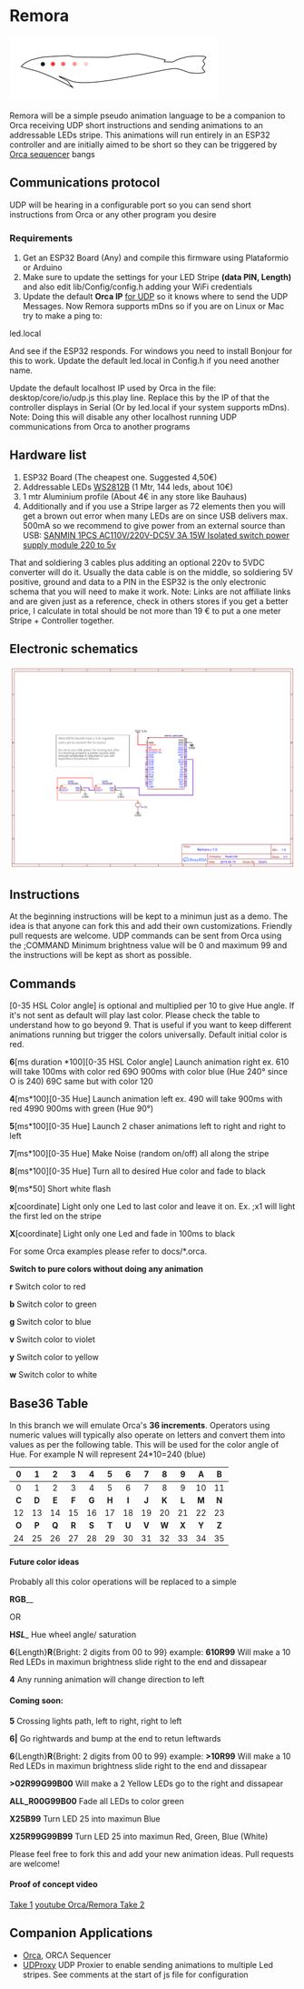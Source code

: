 # Remora

![Remora Logo](/extras/img/remora-370.png)

Remora will be a simple pseudo animation language to be a companion to Orca receiving UDP short instructions and sending animations to an addressable LEDs stripe.
This animations will run entirely in an ESP32 controller and are initially aimed to be short so they can be triggered by [Orca sequencer](https://github.com/hundredrabbits/Orca) bangs

## Communications protocol

UDP will be hearing in a configurable port so you can send short instructions from Orca or any other program you desire

### Requirements

1. Get an ESP32 Board (Any) and compile this firmware using Plataformio or Arduino
2. Make sure to update the settings for your LED Stripe **(data PIN, Length)** and also edit lib/Config/config.h adding your WiFi credentials
3. Update the default **Orca IP** [for UDP](https://github.com/hundredrabbits/Orca/issues/135) so it knows where to send the UDP Messages. Now Remora supports mDns so if you are on Linux or Mac try to make a ping to: 

led.local

And see if the ESP32 responds. For windows you need to install Bonjour for this to work. Update the default led.local in Config.h if you need another name.

Update the default localhost IP used by Orca in the file:
desktop/core/io/udp.js this.play line. Replace this by the IP of that the controller displays in Serial (Or by led.local if your system supports mDns).
Note: Doing this will disable any other localhost running UDP communications from Orca to another programs

## Hardware list

1. ESP32 Board (The cheapest one. Suggested 4,50€)
2. Addressable LEDs [WS2812B](https://www.aliexpress.com/item/Individually-Addressable-RGB-LED-Strip-Light-WS2812B-SK6812-LED-Stripe-DC-5V-5050-Waterproof-Diode-Flexible/32864337987.html) (1 Mtr, 144 leds, about 10€)
3. 1 mtr Aluminium profile (About 4€ in any store like Bauhaus)
4. Additionally and if you use a Stripe larger as 72 elements then you will get a brown out error when many LEDs are on since USB delivers max. 500mA so we recommend to give power from an external source than USB:
   [SANMIN 1PCS AC110V/220V-DC5V 3A 15W Isolated switch power supply module 220 to 5v](https://www.aliexpress.com/item/SANMIN-1PCS-AC110V-220V-DC5V-3A-15W-Isolated-switch-power-supply-module-220-to-5v-black/32842935108.html)
  
That and soldiering 3 cables plus additing an optional 220v to 5VDC converter will do it. Usually the data cable is on the middle, so soldiering 5V positive, ground and data to a PIN in the ESP32 is the only electronic schema that you will need to make it work. 
Note: Links are not affiliate links and are given just as a reference, check in others stores if you get a better price, I calculate in total should be not more than 19 € to put a one meter Stripe + Controller together.

## Electronic schematics

![Schematics](/docs/Schematic_Remora.svg)

## Instructions

At the beginning instructions will be kept to a minimun just as a demo. The idea is that anyone can fork this and add their own customizations. Friendly pull requests are welcome. 
UDP commands can be sent from Orca using the ;COMMAND
Minimum brightness value will be 0 and maximum 99 and the instructions will be kept as short as possible.


## Commands

[0-35 HSL Color angle] is optional and multiplied per 10 to give Hue angle. If it's not sent as default will play last color. Please check the table to understand how to go beyond 9. That is useful if you want to keep different animations running but trigger the colors universally. Default initial color is red.

**6**[ms duration *100][0-35 HSL Color angle] Launch animation right ex. 
610 will take 100ms with color red
69O 900ms with color blue (Hue 240° since O is 240)
69C same but with color 120

**4**[ms*100][0-35 Hue] Launch animation left ex. 490 will take 900ms with red
4990 900ms with green (Hue 90°)

**5**[ms*100][0-35 Hue] Launch 2 chaser animations left to right and right to left

**7**[ms*100][0-35 Hue] Make Noise (random on/off) all along the stripe

**8**[ms*100][0-35 Hue] Turn all to desired Hue color and fade to black

**9**[ms*50] Short white flash

**x**[coordinate] Light only one Led to last color and leave it on. Ex. ;x1 will light the first led on the stripe

**X**[coordinate] Light only one Led and fade in 100ms to black

For some Orca examples please refer to docs/*.orca.

**Switch to pure colors without doing any animation**

**r** Switch color to red

**b** Switch color to green

**g** Switch color to blue

**v** Switch color to violet

**y** Switch color to yellow

**w** Switch color to white

## Base36 Table

In this branch we will emulate Orca's **36 increments**. Operators using numeric values will typically also operate on letters and convert them into values as per the following table.
This will be used for the color angle of Hue. For example N will represent 24*10=240 (blue)

| **0** | **1** | **2** | **3** | **4** | **5** | **6** | **7** | **8** | **9** | **A** | **B**  | 
| :-:   | :-:   | :-:   | :-:   | :-:   | :-:   | :-:   | :-:   | :-:   | :-:   | :-:   | :-:    | 
| 0     | 1     | 2     | 3     | 4     | 5     | 6     | 7     | 8     | 9     | 10    | 11     |
| **C** | **D** | **E** | **F** | **G** | **H** | **I** | **J** | **K** | **L** | **M** | **N**  |
| 12    | 13    | 14    | 15    | 16    | 17    | 18    | 19    | 20    | 21    | 22    | 23     |
| **O** | **P** | **Q** | **R** | **S** | **T** | **U** | **V** | **W** | **X** | **Y** | **Z**  | 
| 24    | 25    | 26    | 27    | 28    | 29    | 30    | 31    | 32    | 33    | 34    | 35     |

#### Future color ideas

Probably all this color operations will be replaced to a simple 

**R**__**G**__**B**__

OR

**H**___**S**__**L**__ Hue wheel angle/ saturation

**6**{Length}**R**{Bright: 2 digits from 00 to 99}   example:
      **610R99**  Will make a 10 Red LEDs in maximun brightness slide right to the end and dissapear

**4** Any running animation will change direction to left

#### Coming soon: 

**5** Crossing lights path, left to right, right to left

**6|** Go rightwards and bump at the end to retun leftwards

**6**{Length}**R**{Bright: 2 digits from 00 to 99}   example:
      **>10R99**  Will make a 10 Red LEDs in maximun brightness slide right to the end and dissapear

**>02R99G99B00**  Will make a 2 Yellow LEDs go to the right and dissapear

**ALL_R00G99B00** Fade all LEDs to color green

**X25B99** Turn LED 25 into maximun Blue

**X25R99G99B99** Turn LED 25 into maximun Red, Green, Blue (White)

Please feel free to fork this and add your new animation ideas. Pull requests are welcome!

#### Proof of concept video

[Take 1](https://twitter.com/martinfasani/status/1136687580374798341)
[youtube Orca/Remora Take 2](https://www.youtube.com/watch?v=C8OmwIaXQIE)

## Companion Applications

- [Orca](https://github.com/hundredrabbits/orca), ORCΛ Sequencer
- [UDProxy](/extras) UDP Proxier to enable sending animations to multiple Led stripes. See comments at the start of js file for configuration
